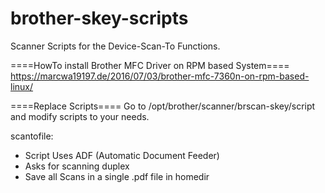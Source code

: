 # brother-skey-scripts
Scanner Scripts for the Device-Scan-To Functions.

====HowTo install Brother MFC Driver on RPM based System====
https://marcwa19197.de/2016/07/03/brother-mfc-7360n-on-rpm-based-linux/

====Replace Scripts====
Go to /opt/brother/scanner/brscan-skey/script and modify scripts to your needs.


scantofile:
- Script Uses ADF (Automatic Document Feeder)
- Asks for scanning duplex
- Save all Scans in a single .pdf file in homedir
